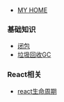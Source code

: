 * [MY HOME](README.md)

### 基础知识

* [闭包](lib/闭包.md)
* [垃圾回收GC](lib/垃圾回收GC.md)

### React相关
* [react生命周期](lib/react生命周期.md)

